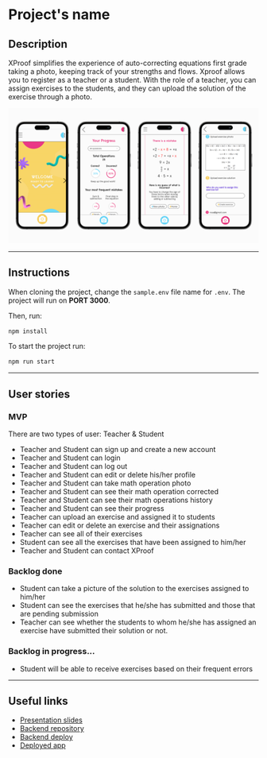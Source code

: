 # Project's name

## Description

XProof simplifies the experience of auto-correcting equations first grade taking a photo, keeping track of your strengths and flows. Xproof allows you to register as a teacher or a student. With the role of a teacher, you can assign exercises to the students, and they can upload the solution of the exercise through a photo.

![](/src/assets/images/xproof-mockups.png)

---
## Instructions

When cloning the project, change the <code>sample.env</code> file name for <code>.env</code>. The project will run on **PORT 3000**.

Then, run:
```bash
npm install
```

To start the project run:
```bash
npm run start
```

---
## User stories 

### MVP
There are two types of user: Teacher & Student
- Teacher and Student can sign up and create a new account
- Teacher and Student can login
- Teacher and Student can log out
- Teacher and Student can edit or delete his/her profile
- Teacher and Student can take math operation photo
- Teacher and Student can see their math operation corrected
- Teacher and Student can see their math operations history 
- Teacher and Student can see their progress
- Teacher can upload an exercise and assigned it to students
- Teacher can edit or delete an exercise and their assignations
- Teacher can see all of their exercises
- Student can see all the exercises that have been assigned to him/her
- Teacher and Student can contact XProof

### Backlog done

- Student can take a picture of the solution to the exercises assigned to him/her
- Student can see the exercises that he/she has submitted and those that are pending submission
- Teacher can see whether the students to whom he/she has assigned an exercise have submitted their solution or not.

### Backlog in progress...

- Student will be able to receive exercises based on their frequent errors

---

## Useful links

- [Presentation slides]()
- [Backend repository](https://github.com/XProof-IH/XProof-Backend)
- [Backend deploy](https://xproof.fly.dev/api/v1/)
- [Deployed app](https://xproof-ih.netlify.app/)


